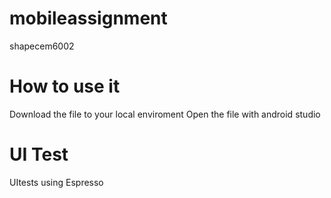 # mobileassignment
shapecem6002

# How to use it
Download the file to your local enviroment
Open the file with android studio


# UI Test
UItests using Espresso

